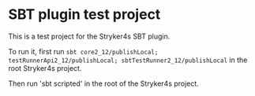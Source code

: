 # SBT plugin test project

This is a test project for the Stryker4s SBT plugin.

To run it, first
run `sbt core2_12/publishLocal; testRunnerApi2_12/publishLocal; sbtTestRunner2_12/publishLocal` in
the root Stryker4s project.

Then run 'sbt scripted' in the root of the Stryker4s project.

